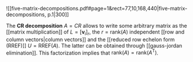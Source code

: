 
![[five-matrix-decompositions.pdf#page=1&rect=77,10,168,440|five-matrix-decompositions, p.1|300]]

The **CR decomposition** $A = CR$ allows to write some arbitrary matrix as the [[matrix multiplication]] of $L = [\mathbf{v}_{i}]_{r}$, the $r = \mathrm{rank}(A)$ independent [[row and column vectors|column vectors]] and the [[reduced row echelon form (RREF)]] $U = \mathrm{RREF}(A)$. The latter can be obtained through [[gauss-jordan elimination]]. This factorization implies that $\mathrm{rank}(A) = \mathrm{rank}(A^{\mathsf{T}})$.